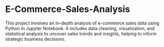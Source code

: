 # E-Commerce-Sales-Analysis
This project involves an in-depth analysis of e-commerce sales data using Python in Jupyter Notebook. It includes data cleaning, visualization, and statistical analysis to uncover sales trends and insights, helping to inform strategic business decisions.








